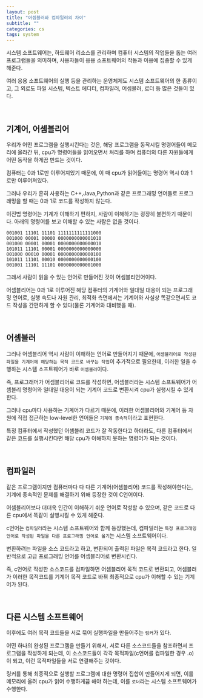 ```yaml
---
layout: post
title: "어셈블러와 컴파일러의 차이"
subtitle: ""
categories: cs
tags: system
---
```


시스템 소프트웨어는, 하드웨어 리소스를 관리하며 컴퓨터 시스템의 작업들을 돕는 여러 프로그램들을 의미하며, 사용자들이 응용 소프트웨어의 작동과 이용에 집중할 수 있게 해준다.

여러 응용 소프트웨어의 실행 등을 관리하는 운영체제도 시스템 소프트웨어의 한 종류이고, 그 외로도 파일 시스템, 텍스트 에디터, 컴파일러, 어셈블러, 로더 등 많은 것들이 있다.

<br>

## 기계어, 어셈블리어

우리가 어떤 프로그램을 실행시킨다는 것은, 해당 프로그램을 동작시킬 명령어들이 메모리에 올라간 뒤, cpu가 명령어들을 읽어오면서 처리를 하며 컴퓨터의 다른 자원들에게 어떤 동작을 하게끔 만드는 것이다.

컴퓨터는 0과 1로만 이루어져있기 때문에, 이 때 cpu가 읽어들이는 명령어 역시 0과 1로만 이루어져있다.

그러나 우리가 흔히 사용하는 C++,Java,Python과 같은 프로그래밍 언어들로 프로그래밍을 할 때는 0과 1로 코드를 작성하지 않는다.

이진법 명령어는 기계가 이해하기 편하지, 사람이 이해하기는 굉장히 불편하기 때문이다. 아래의 명령어를 보고 이해할 수 있는 사람은 없을 것이다.
```
001001 11101 11101 1111111111111000
001000 00001 00000 0000000000001010
001000 00001 00001 0000000000000010
101011 11101 00001 0000000000000000
001000 00010 00001 0000000000000100
101011 11101 00010 0000000000000100
001001 11101 11101 0000000000001000
```

그래서 사람이 읽을 수 있는 언어로 만들어진 것이 어셈블리언어이다.

어셈블리어는 0과 1로 이루어진 해당 컴퓨터의 기계어와 일대일 대응이 되는 프로그래밍 언어로, 실행 속도나 자원 관리, 최적화 측면에서는 기계어와 사실상 똑같으면서도 코드 작성을 간편하게 할 수 있다(물론 기계어와 대비했을 때).

<br>

## 어셈블러

그러나 어셈블리어 역시 사람이 이해하는 언어로 만들어지기 때문에, ```어셈블리어로 작성된 파일을 기계어에 해당하는 목적 코드로 바꾸는 작업```이 추가적으로 필요한데, 이러한 일을 수행하는 시스템 소프트웨어가 바로 ```어셈블러```이다.

즉, 프로그래머가 어셈블리어로 코드를 작성하면, 어셈블러라는 시스템 소프트웨어가 어셈블리 명령어와 일대일 대응이 되는 기계어 코드로 변환시켜 cpu가 실행시킬 수 있게 한다.

그러나 cpu마다 사용하는 기계어가 다르기 때문에, 이러한 어셈블리어와 기계어 등 자원에 직접 접근하는 low-level한 언어들은 ```기계에 종속적```이라고 표현한다.

특정 컴퓨터에서 작성했던 어셈블리 코드가 잘 작동한다고 하더라도, 다른 컴퓨터에서 같은 코드를 실행시킨다면 해당 cpu가 이해하지 못하는 명령어가 되는 것이다.

<br>

## 컴파일러

같은 프로그램이지만 컴퓨터마다 다 다른 기계어(어셈블리어) 코드를 작성해야한다는, 기계에 종속적인 문제를 해결하기 위해 등장한 것이 C언어이다.

어셈블리어보다 더더욱 인간이 이해하기 쉬운 언어로 작성할 수 있으며, 같은 코드로 다른 cpu에서 똑같이 실행시킬 수 있게 해준다.

c언어는 ```컴파일러```라는 시스템 소프트웨어와 함께 등장했는데, 컴파일러는 ```특정 프로그래밍 언어로 작성된 파일을 다른 프로그래밍 언어로 옮기```는 시스템 소프트웨어이다.

변환하려는 파일을 소스 코드라고 하고, 변환되어 출력된 파일은 목적 코드라고 한다. 일반적으로 고급 프로그래밍 언어를 어셈블리어로 변환시킨다.

즉, c언어로 작성한 소스코드를 컴파일하면 어셈블리어 목적 코드로 변환되고, 어셈블러가 이러한 목적코드를 기계어 목적 코드로 바꿔 최종적으로 cpu가 이해할 수 있는 기계어가 된다.

<br>

## 다른 시스템 소프트웨어

이후에도 여러 목적 코드들을 서로 묶어 실행파일을 만들어주는 ```링커```가 있다.

어떤 하나의 완성된 프로그램을 만들기 위해서, 서로 다른 소스코드들을 참조하면서 프로그램을 작성하게 되는데, 이 소스코드들이 각각 목적파일(c언어를 컴파일한 경우 .o)이 되고, 이런 목적파일들을 서로 연결해주는 것이다.

링커를 통해 최종적으로 실행할 프로그램에 대한 명령어 집합이 만들어지게 되면, 이를 메모리에 올려 cpu가 읽어 수행하게끔 해야 하는데, 이를 ```로더```라는 시스템 소프트웨어가 수행한다.